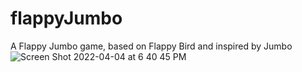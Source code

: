# flappyJumbo
A Flappy Jumbo game, based on Flappy Bird and inspired by Jumbo
![Screen Shot 2022-04-04 at 6 40 45 PM](https://user-images.githubusercontent.com/79735291/161643551-280ce2a5-34bb-41cd-bc44-e61823cdce16.png)
